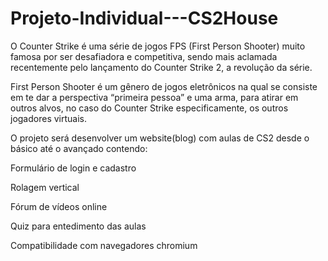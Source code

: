 # Projeto-Individual---CS2House
O Counter Strike é uma série de jogos FPS (First Person Shooter) muito famosa por ser desafiadora e competitiva, sendo mais aclamada recentemente pelo lançamento do Counter Strike 2, a revolução da série. 

First Person Shooter é um gênero de jogos eletrônicos na qual se consiste em te dar a perspectiva “primeira pessoa” e uma arma, para atirar em outros alvos, no caso do Counter Strike especificamente, os outros jogadores virtuais. 


O projeto será desenvolver um website(blog) com aulas de CS2 desde o básico até o avançado contendo: 

Formulário de login e cadastro 

Rolagem vertical

Fórum de vídeos online 

Quiz para entedimento das aulas

Compatibilidade com navegadores chromium 
